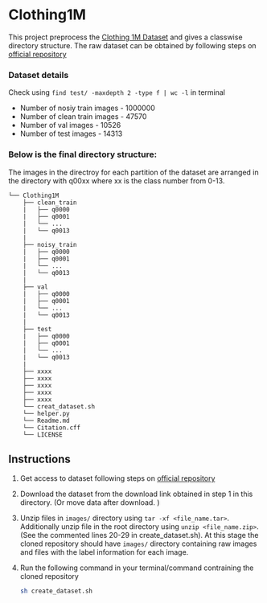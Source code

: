 # Clothing1M
This project preprocess the [Clothing 1M Dataset](https://www.cv-foundation.org/openaccess/content_cvpr_2015/papers/Xiao_Learning_From_Massive_2015_CVPR_paper.pdf) and gives a classwise directory structure. The raw dataset can be obtained by following steps on [official repository](https://github.com/Cysu/noisy_label?tab=readme-ov-file)

### Dataset details

Check using ```find test/ -maxdepth 2 -type f | wc -l``` in terminal
 
- Number of nosiy train images - 1000000 
- Number of clean train images - 47570
- Number of val images - 10526
- Number of test images - 14313

### Below is the final directory structure:
The images in the directroy for each partition of the dataset are arranged in the directory with q00xx where xx is the class number from 0-13.
```
└── Clothing1M
    ├── clean_train
    |   ├── q0000
    |   ├── q0001
    |   └── ...
    |   └── q0013
    |
    ├── noisy_train
    |   ├── q0000
    |   ├── q0001
    |   └── ...
    |   └── q0013
    |
    ├── val
    |   ├── q0000
    |   ├── q0001
    |   └── ...
    |   └── q0013
    |
    ├── test
    |   ├── q0000
    |   ├── q0001
    |   └── ...
    |   └── q0013
    |
    ├── xxxx
    ├── xxxx
    ├── xxxx
    ├── xxxx
    ├── xxxx
    └── creat_dataset.sh
    └── helper.py
    └── Readme.md
    └── Citation.cff
    └── LICENSE
```



## Instructions
1. Get access to dataset following steps on [official repository](https://github.com/Cysu/noisy_label?tab=readme-ov-file)
2. Download the dataset from the download link obtained in step 1 in this directory. (Or move data after download. )
3. Unzip files in ```images/``` directory using ```tar -xf <file_name.tar>```. Additionally unzip file in the root directory using ```unzip <file_name.zip>```. (See the commented lines 20-29 in create_dataset.sh). At this stage the cloned repository should have ```images/``` directory containing raw images and files with the label information for each image. 
4. Run the following command in your terminal/command contraining the cloned repository 
 
    ```bash
    sh create_dataset.sh
    ```